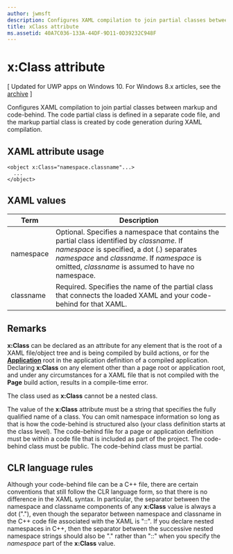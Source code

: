 ```yaml
---
author: jwmsft
description: Configures XAML compilation to join partial classes between markup and code-behind. The code partial class is defined in a separate code file, and the markup partial class is created by code generation during XAML compilation.
title: xClass attribute
ms.assetid: 40A7C036-133A-44DF-9D11-0D39232C948F
---
```


# x:Class attribute

\[ Updated for UWP apps on Windows 10. For Windows 8.x articles, see the [archive](http://go.microsoft.com/fwlink/p/?linkid=619132) \]

Configures XAML compilation to join partial classes between markup and code-behind. The code partial class is defined in a separate code file, and the markup partial class is created by code generation during XAML compilation.

## XAML attribute usage


``` syntax
<object x:Class="namespace.classname"...>
  ...
</object>
```

## XAML values

| Term | Description |
|------|-------------|
| namespace | Optional. Specifies a namespace that contains the partial class identified by _classname_. If _namespace_ is specified, a dot (.) separates _namespace_ and _classname_. If _namespace_ is omitted, _classname_ is assumed to have no namespace. |
| classname | Required. Specifies the name of the partial class that connects the loaded XAML and your code-behind for that XAML. | 

## Remarks

**x:Class** can be declared as an attribute for any element that is the root of a XAML file/object tree and is being compiled by build actions, or for the [**Application**](https://msdn.microsoft.com/library/windows/apps/br242324) root in the application definition of a compiled application. Declaring **x:Class** on any element other than a page root or application root, and under any circumstances for a XAML file that is not compiled with the **Page** build action, results in a compile-time error.

The class used as **x:Class** cannot be a nested class.

The value of the **x:Class** attribute must be a string that specifies the fully qualified name of a class. You can omit namespace information so long as that is how the code-behind is structured also (your class definition starts at the class level). The code-behind file for a page or application definition must be within a code file that is included as part of the project. The code-behind class must be public. The code-behind class must be partial.

## CLR language rules

Although your code-behind file can be a C++ file, there are certain conventions that still follow the CLR language form, so that there is no difference in the XAML syntax. In particular, the separator between the namespace and classname components of any **x:Class** value is always a dot ("."), even though the separator between namespace and classname in the C++ code file associated with the XAML is "::". If you declare nested namespaces in C++, then the separator between the successive nested namespace strings should also be "." rather than "::" when you specify the *namespace* part of the **x:Class** value.



<!--HONumber=Jun16_HO3-->


